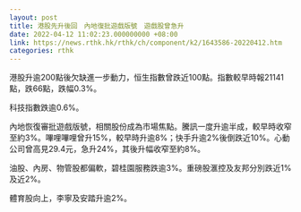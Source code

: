 ```yaml
---
layout: post
title: 港股先升後回　內地復批遊戲版號　遊戲股曾急升
date: 2022-04-12 11:02:23.000000000 +08:00
link: https://news.rthk.hk/rthk/ch/component/k2/1643586-20220412.htm
categories: rthk
---
```


港股升逾200點後欠缺進一步動力，恒生指數曾跌近100點。指數較早時報21141點，跌66點，跌幅0.3%。

科技指數跌逾0.6%。

內地恢復審批遊戲版號，相關股份成為市場焦點。騰訊一度升逾半成，較早時收窄至約3%。嗶哩嗶哩曾升15%，較早時升逾8%；快手升逾2%後倒跌近10%。心動公司曾高見29.4元，急升24%，其後升幅收窄至約8%。

油股、內房、物管股都偏軟，碧桂園服務跌逾3%。重磅股滙控及友邦分別跌近1%及近2%。

體育股向上，李寧及安踏升逾2%。
